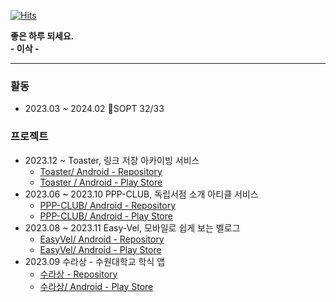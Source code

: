 

<!--
**lsakee/lsakee** is a ✨ _special_ ✨ repository because its `README.md` (this file) appears on your GitHub profile.



Here are some ideas to get you started:

- 🔭 I’m currently working on ...
- 🌱 I’m currently learning ...
- 👯 I’m looking to collaborate on ...
- 🤔 I’m looking for help with ...
- 💬 Ask me about ...
- 📫 How to reach me: ...
- 😄 Pronouns: ...
- ⚡ Fun fact: ...
-->

[![Hits](https://hits.seeyoufarm.com/api/count/incr/badge.svg?url=https%3A%2F%2Fgithub.com%2Flsakee&count_bg=%2379C83D&title_bg=%23555555&icon=&icon_color=%23E7E7E7&title=hits&edge_flat=false)](https://hits.seeyoufarm.com)

**좋은 하루 되세요.**<Br>
**- 이삭 -**

* * *
### 활동
- 2023.03 ~ 2024.02 SOPT 32/33
### 프로젝트
- 2023.12 ~ Toaster, 링크 저장 아카이빙 서비스 <br>
  - [Toaster/ Android - Repository](https://github.com/Link-MIND/Toaster_Android)
  - [Toaster / Android - Play Store](https://play.google.com/store/apps/details?id=org.sopt.linkmind&hl=ko-KR)<br>
- 2023.06 ~ 2023.10 PPP-CLUB, 독립서점 소개 아티클 서비스 <br>
  - [PPP-CLUB/ Android - Repository](https://github.com/Indipage/ANDROID)<br>
  - [PPP-CLUB/ Android - Play Store](https://play.google.com/store/apps/details?id=com.indipage&hl=ko-KR)
- 2023.08 ~ 2023.11 Easy-Vel, 모바일로 쉽게 보는 벨로그 <br>
  - [EasyVel/ Android - Repository](https://github.com/SSUDevelog/Velog-Android)<br>
  - [EasyVel/ Android - Play Store](https://play.google.com/store/apps/details?id=com.velogandroid&hl=ko-KR)
- 2023.09 수라상 - 수원대학교 학식 앱  <br>
  - [수라상 - Repository](https://github.com/Sulasang/Android_V1)
  - [수라상/ Android - Play Store](https://play.google.com/store/apps/details?id=com.lsakee.suwon_sulasang&hl=ko-KR)
<br>
